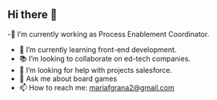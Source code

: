 ## Hi there 👋

-🔭 I’m currently working as Process Enablement Coordinator.
- 🌱 I’m currently learning front-end development. 
- 📚 I’m looking to collaborate on ed-tech companies.
- 🤔 I’m looking for help with projects salesforce.
- 💬 Ask me about board games
- 📫 How to reach me: mariafgrana2@gmail.com
